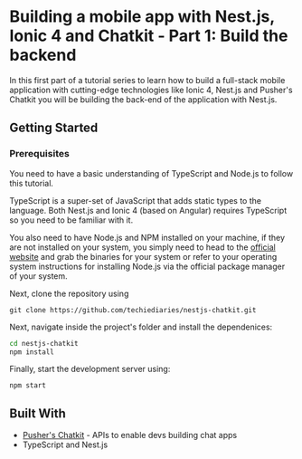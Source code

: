 # Building a mobile app with Nest.js, Ionic 4 and Chatkit - Part 1: Build the backend


In this first part of a tutorial series to learn how to build a full-stack mobile application with cutting-edge technologies like Ionic 4, Nest.js and Pusher's Chatkit you will be building the back-end of the application with Nest.js.


## Getting Started


### Prerequisites

You need to have a basic understanding of TypeScript and Node.js to follow this tutorial. 

TypeScript is a super-set of JavaScript that adds static types to the language. Both Nest.js and Ionic 4 (based on Angular) requires TypeScript so you need to be familiar with it.

You also need to have Node.js and NPM installed on your machine, if they are not installed on your system, you simply need to head to the [official website](https://nodejs.org/) and grab the binaries for your system or refer to your operating system instructions for installing Node.js via the official package manager of your system.


Next, clone the repository using

```
git clone https://github.com/techiediaries/nestjs-chatkit.git

```

Next, navigate inside the project's folder and install the dependenices:

```bash
cd nestjs-chatkit
npm install
```

Finally, start the development server using:

```
npm start
```


## Built With

* [Pusher's Chatkit](https://docs.pusher.com/chatkit) - APIs to enable devs building chat apps
* TypeScript and Nest.js

